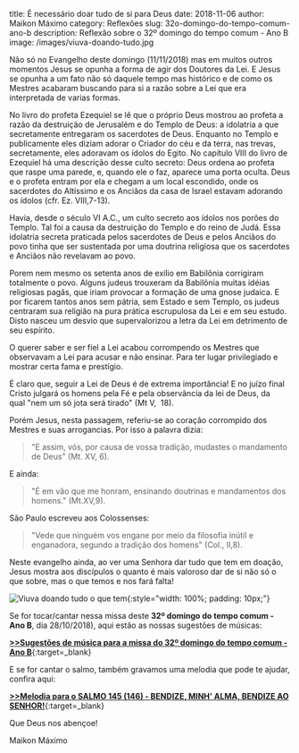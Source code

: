 title: É necessário doar tudo de si para Deus
date: 2018-11-06
author: Maikon Máximo
category: Reflexões
slug: 32o-domingo-do-tempo-comum-ano-b
description: Reflexão sobre o 32º domingo do tempo comum - Ano B
image: /images/viuva-doando-tudo.jpg

Não só no Evangelho deste domingo (11/11/2018) mas em muitos outros momentos
Jesus se opunha a forma de agir dos Doutores da Lei. 
E Jesus se opunha a um fato não só daquele tempo mas histórico e de como os Mestres acabaram buscando para si a razão sobre a Lei que era interpretada de varias formas. 

No livro do profeta Ezequiel se lê que o próprio Deus mostrou ao profeta a razão da destruição de Jerusalém e do Templo de Deus: a idolatria a que secretamente entregaram os sacerdotes de Deus. Enquanto no Templo e publicamente eles diziam adorar o Criador do céu e da terra, nas trevas, secretamente, eles adoravam os ídolos do Egito. No capítulo VIII do livro de Ezequiel há uma descrição desse culto secreto: Deus ordena ao profeta que raspe uma parede, e, quando ele o faz, aparece uma porta oculta. Deus e o profeta entram por ela e chegam a um local escondido, onde os sacerdotes do Altíssimo e os Anciãos da casa de Israel estavam adorando os ídolos (cfr. Ez. VIII,7-13).

Havia, desde o século VI A.C., um culto secreto aos ídolos nos porões do Templo. Tal foi a causa da destruição do Templo e do reino de Judá. Essa idolatria secreta praticada pelos sacerdotes de Deus e pelos Anciãos do povo tinha que ser sustentada por uma doutrina religiosa que os sacerdotes e Anciãos não revelavam ao povo.

Porem nem mesmo os setenta anos de exílio em Babilônia corrigiram totalmente o povo. Alguns judeus trouxeram da Babilônia muitas idéias religiosas pagãs, que iriam provocar a formação de uma gnose judaica.
E por ficarem tantos anos sem pátria, sem Estado e sem Templo, os judeus centraram sua religião na pura prática escrupulosa da Lei e em seu estudo. Disto nasceu um desvio que supervalorizou a letra da Lei em detrimento de seu espírito.

O querer saber e ser fiel a Lei acabou corrompendo os Mestres que observavam a Lei para acusar e não ensinar. Para ter lugar privilegiado e mostrar certa fama e prestígio. 

É claro que, seguir a Lei de Deus é de extrema importância! 
E no juízo final Cristo julgará os homens pela Fé e pela observância da lei de Deus, da qual "nem um só jota será tirado" (Mt V,  18).

Porém Jesus, nesta passagem, referiu-se ao coração corrompido dos Mestres e suas arrogancias. 
Por isso a palavra dizia:

>"E assim, vós, por causa de vossa tradição, mudastes o mandamento de Deus" (Mt. XV, 6).

E ainda:

>"É em vão que me honram, ensinando doutrinas e mandamentos dos homens." (Mt.XV,9).

São Paulo escreveu aos Colossenses:

>"Vede que ninguém vos engane por meio da filosofia inútil e enganadora, segundo a tradição dos homens" (Col., II,8).

Neste evangelho ainda, ao ver uma Senhora dar tudo que tem em doação, Jesus mostra aos discípulos o quanto é mais valoroso dar de si não só o que sobre, mas o que temos e nos fará falta!

![Viuva doando tudo o que tem](/images/viuva-doando-tudo.jpg){:style="width: 100%; padding: 10px;"}

Se for tocar/cantar nessa missa deste **32º domingo do tempo comum - Ano B**, dia 28/10/2018),
aqui estão as nossas sugestões de músicas:

[**>>Sugestões de música para a missa do 32º domingo do tempo comum - Ano B**](https://musicasparamissa.com.br/sugestoes-para/32o-domingo-do-tempo-comum-ano-b/){:target=\_blank}

E se for cantar o salmo, também gravamos uma melodia que pode te ajudar, confira aqui:

[**>>Melodia para o SALMO 145 (146) - BENDIZE, MINH' ALMA, BENDIZE AO SENHOR!**](https://musicasparamissa.com.br/musica/salmo-145-146-bendize-minh-alma-bendize-ao-senhor/){:target=\_blank}

Que Deus nos abençoe!

Maikon Máximo

